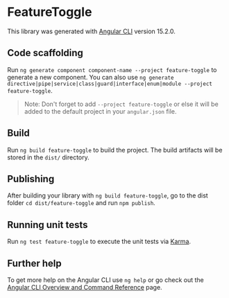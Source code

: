 # FeatureToggle

This library was generated with [Angular CLI](https://github.com/angular/angular-cli) version 15.2.0.

## Code scaffolding

Run `ng generate component component-name --project feature-toggle` to generate a new component. You can also use `ng generate directive|pipe|service|class|guard|interface|enum|module --project feature-toggle`.
> Note: Don't forget to add `--project feature-toggle` or else it will be added to the default project in your `angular.json` file. 

## Build

Run `ng build feature-toggle` to build the project. The build artifacts will be stored in the `dist/` directory.

## Publishing

After building your library with `ng build feature-toggle`, go to the dist folder `cd dist/feature-toggle` and run `npm publish`.

## Running unit tests

Run `ng test feature-toggle` to execute the unit tests via [Karma](https://karma-runner.github.io).

## Further help

To get more help on the Angular CLI use `ng help` or go check out the [Angular CLI Overview and Command Reference](https://angular.io/cli) page.
